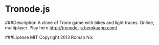 Tronode.js
==========================

###Description
A clone of Trone game with bikes and light traces. Online, multiplayer.
Play here http://tronode-js.herokuapp.com/


###License MIT
Copyright 2013 Roman Nix